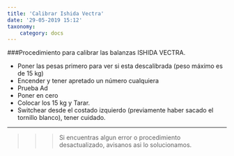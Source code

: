 ```yaml
---
title: 'Calibrar Ishida Vectra'
date: '29-05-2019 15:12'
taxonomy:
    category: docs
---
```


###Procedimiento para calibrar las balanzas ISHIDA VECTRA.

- Poner las pesas primero para ver si esta descalibrada (peso máximo es de 15 kg)
- Encender y tener apretado un número cualquiera
- Prueba Ad
- Poner en cero
- Colocar los 15 kg y Tarar.
- Switchear desde el costado izquierdo (previamente haber sacado el tornillo blanco), tener cuidado.


------------

>>>Si encuentras algun error o procedimiento desactualizado, avisanos asi lo solucionamos.
